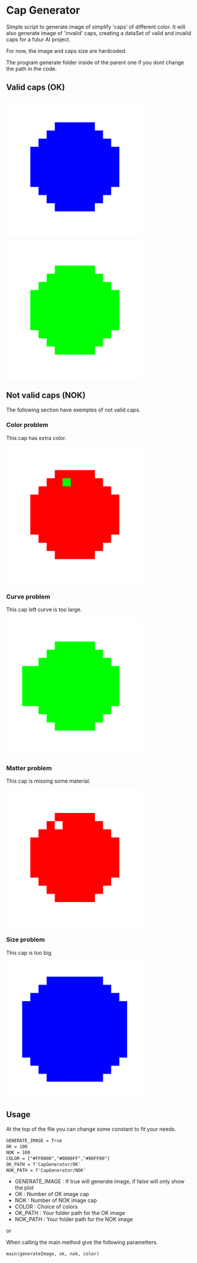 # Cap Generator

Simple script to generate image of simplify 'caps' of different color. It will also generate image of 'invalid' caps, creating a dataSet of valid and invalid caps for a futur AI project.

For now, the image and caps size are hardcoded.

The program generate folder inside of the parent one if you dont change the path in the code.

## Valid caps (OK)

![Exemple cap 1](EXEMPLE/Exemple_image_0.png)

![Exemple cap 2](EXEMPLE/Exemple_image_1.png)

## Not valid caps (NOK)

The following section have exemples of not valid caps.

### Color problem

This cap has extra color.

![Exemple NOK color ](EXEMPLE/NOkColor_image_0.png)

### Curve problem

This cap left curve is too large.

![Exemple NOK curve ](EXEMPLE/NOkCurve_image_0.png)

### Matter problem

This cap is missing some material.

![Exemple NOK matter ](EXEMPLE/NOkMatter_image_0.png)

### Size problem

This cap is too big.

![Exemple NOK size ](EXEMPLE/NOkSize_image_0.png)

## Usage

At the top of the file you can change some constant to fit your needs.

```
GENERATE_IMAGE = True
OK = 100 
NOK = 100
COLOR = ["#FF0000","#0000FF","#00FF00"]
OK_PATH = f'CapGenerator/OK' 
NOK_PATH = f'CapGenerator/NOK'
```
- GENERATE_IMAGE : If true will generate image, if false will only show the plot
- OK : Number of OK image cap
- NOK : Number of NOK image cap
- COLOR : Choice of colors
- OK_PATH : Your folder path for the OK image
- NOK_PATH : Your folder path for the NOK image

or

When calling the main method give the following parametters.

```
main(generateImage, ok, nok, color)
```